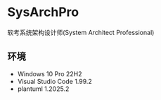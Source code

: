 # SysArchPro
软考系统架构设计师(System Architect Professional)

## 环境

- Windows 10 Pro 22H2
- Visual Studio Code 1.99.2
- plantuml 1.2025.2